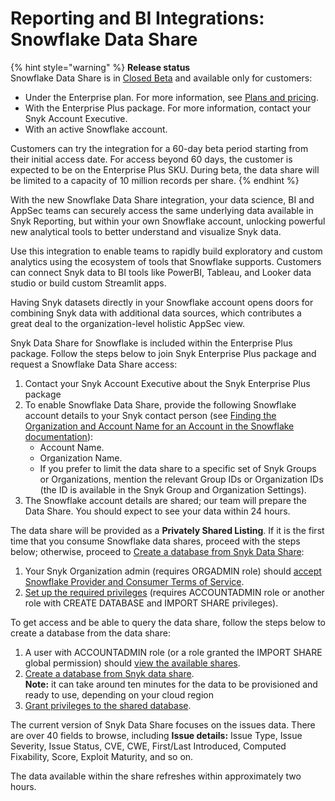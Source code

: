 # Reporting and BI Integrations: Snowflake Data Share

{% hint style="warning" %}
**Release status** \
Snowflake Data Share is in [Closed Beta](https://docs.snyk.io/getting-started/snyk-release-process#closed-beta) and available only for customers:

* Under the Enterprise plan. For more information, see [Plans and pricing](https://snyk.io/plans).
* With the Enterprise Plus package. For more information, contact your Snyk Account Executive.
* With an active Snowflake account.

Customers can try the integration for a 60-day beta period starting from their initial access date. For access beyond 60 days, the customer is expected to be on the Enterprise Plus SKU. During beta, the data share will be limited to a capacity of 10 million records per share.&#x20;
{% endhint %}

With the new Snowflake Data Share integration, your data science, BI and AppSec teams can securely access the same underlying data available in Snyk Reporting, but within your own Snowflake account, unlocking powerful new analytical tools to better understand and visualize Snyk data.

Use this integration to enable teams to rapidly build exploratory and custom analytics using the ecosystem of tools that Snowflake supports. Customers can connect Snyk data to BI tools like PowerBI, Tableau, and Looker data studio or build custom Streamlit apps.

Having Snyk datasets directly in your Snowflake account opens doors for combining Snyk data with additional data sources, which contributes a great deal to the organization-level holistic AppSec view.

Snyk Data Share for Snowflake is included within the Enterprise Plus package. Follow the steps below to join Snyk Enterprise Plus package and request a Snowflake Data Share access:

1. Contact your Snyk Account Executive about the Snyk Enterprise Plus package
2. To enable Snowflake Data Share, provide the following Snowflake account details to your Snyk contact person (see [Finding the Organization and Account Name for an Account in the Snowflake documentation](https://docs.snowflake.com/en/user-guide/admin-account-identifier#finding-the-organization-and-account-name-for-an-account)):
   * Account Name.
   * Organization Name.
   * If you prefer to limit the data share to a specific set of Snyk Groups or Organizations, mention the relevant Group IDs or Organization IDs (the ID is available in the Snyk Group and Organization Settings).
3. &#x20;The Snowflake account details are shared; our team will prepare the Data Share. You should expect to see your data within 24 hours.

The data share will be provided as a **Privately Shared Listing**. If it is the first time that you consume Snowflake data shares, proceed with the steps below; otherwise, proceed to [Create a database from Snyk Data Share](https://docs.snowflake.com/en/user-guide/data-share-consumers#creating-a-database-from-a-share):

1. Your Snyk Organization admin (requires ORGADMIN role) should [accept Snowflake Provider and Consumer Terms of Service](https://other-docs.snowflake.com/en/collaboration/consumer-becoming#accept-the-snowflake-provider-and-consumer-terms-of-service).
2. [Set up the required privileges](https://other-docs.snowflake.com/en/collaboration/consumer-becoming#set-up-required-privileges) (requires ACCOUNTADMIN role or another role with CREATE DATABASE and IMPORT SHARE privileges).

To get access and be able to query the data share, follow the steps below to create a database from the data share:

1. A user with ACCOUNTADMIN role (or a role granted the IMPORT SHARE global permission) should [view the available shares](https://docs.snowflake.com/en/user-guide/data-share-consumers#viewing-available-shares).
2. [Create a database from Snyk data share](https://docs.snowflake.com/en/user-guide/data-share-consumers#creating-a-database-from-a-share).\
   **Note:** it can take around ten minutes for the data to be provisioned and ready to use, depending on your cloud region
3. [Grant privileges to the shared database](https://docs.snowflake.com/en/user-guide/data-share-consumers#granting-privileges-on-a-shared-database).

The current version of Snyk Data Share focuses on the issues data. There are over 40 fields to browse, including **Issue details:** Issue Type, Issue Severity, Issue Status, CVE, CWE, First/Last Introduced, Computed Fixability, Score, Exploit Maturity, and so on.

The data available within the share refreshes within approximately two hours.
